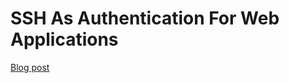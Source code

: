 # SSH As Authentication For Web Applications

[Blog post](https://lukevers.com/2016/05/01/ssh-as-authentication-for-web-applications)
